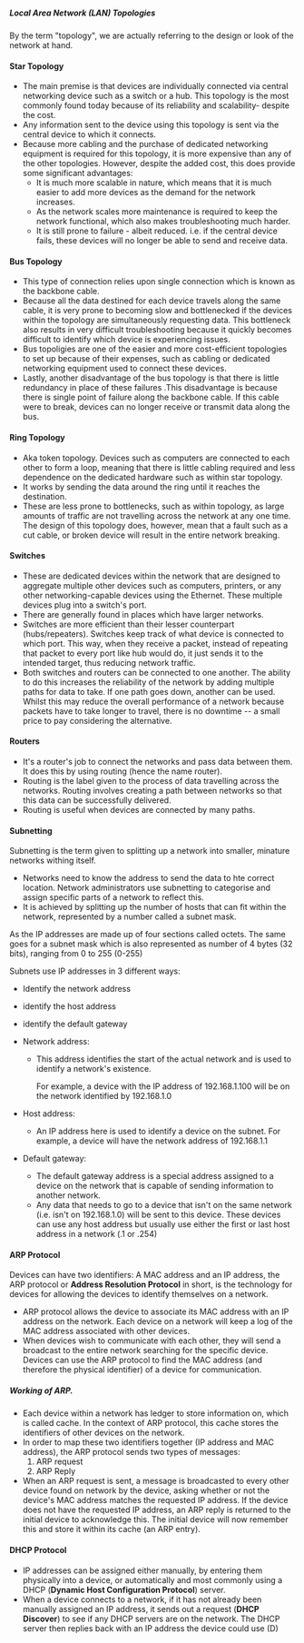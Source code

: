 ##### Local Area Network (LAN) Topologies
By the term "topology", we are actually referring to  the design or look of the network at hand.

#### Star Topology
- The main premise is that devices are individually connected via central networking device such as a switch or a hub. This topology is the most commonly found today because of its reliability and scalability- despite the cost.
- Any information sent to the device using this topology is sent via the central device to which it connects.
- Because more cabling and the purchase of dedicated networking equipment is required for this topology, it is more expensive than any of the other topologies. However, despite the added cost, this does provide some significant advantages:
	- It is much more scalable in nature, which means that it is much easier to add more devices as the demand for the network increases.
	- As the network scales more maintenance is required to keep the network functional, which also makes troubleshooting much harder.
	- It is still prone to failure - albeit reduced. i.e. if the central device fails, these devices will no longer be able to send and receive data.

#### Bus Topology
- This type of connection relies upon single connection which is known as the backbone cable.
- Because all the data destined for each device travels along the same cable, it is very prone to becoming slow and bottlenecked if the devices within the topology are simultaneously requesting data. This bottleneck also results in very difficult troubleshooting because it quickly becomes difficult to identify which device is experiencing issues.
- Bus topoligies are one of the easier and more cost-efficient topologies to set up because of their expenses, such as cabling or dedicated networking equipment used to connect these devices.
- Lastly, another disadvantage of the bus topology is that there is little redundancy in place of these failures .This disadvantage is because there is single point of failure along the backbone cable. If this cable were to break, devices can no longer receive or transmit data along the bus.

#### Ring Topology
- Aka token topology. Devices such as computers are connected to each other to form a loop, meaning that there is little cabling required and less dependence on the dedicated hardware such as within star topology.
- It works by sending the data around the ring until it reaches the destination.
- These are less prone to bottlenecks, such as within topology, as large amounts of traffic are not travelling across the network at any one time. The design of this topology does, however, mean that a fault such as a cut cable, or broken device will result in the entire network breaking.

#### Switches
- These are dedicated devices within the network that are designed to aggregate multiple other devices such as computers, printers, or any other networking-capable devices using the Ethernet. These multiple devices plug into a switch's port.
- There are generally found in places which have larger networks.
- Switches are more efficient than their lesser counterpart (hubs/repeaters). Switches keep track of what device is connected to which port. This way, when they receive a packet, instead of repeating that packet to every port like hub would do, it just sends it to the intended target, thus reducing network traffic.
- Both switches and routers can be connected to one another. The ability to do this increases the reliability of the network by adding multiple paths for data to take. If one path goes down, another can be used. Whilst this may reduce the overall performance of a network because packets have to take longer to travel, there is no downtime -- a small price to pay considering the alternative.

#### Routers
- It's a router's job to connect the networks and pass data between them. It does this by using routing (hence the name router).
- Routing is the label given to the process of data travelling across the networks. Routing involves creating a path between networks so that this data can be successfully delivered.
- Routing is useful when devices are connected by many paths.

#### Subnetting
Subnetting is the term given to splitting up a network into smaller, minature networks withing itself.
- Networks need to know the address to send the data to hte correct location. Network administrators use subnetting to categorise and assign specific parts of a network to reflect this.
- It is achieved by splitting up the number of hosts that can fit within the network, represented by a number called a subnet mask.

As the IP addresses are made up of four sections called octets. The same goes for a subnet mask which is also represented as number of 4 bytes (32 bits), ranging from 0 to 255 (0-255)

Subnets use IP addresses in 3 different ways:
- Identify the network address
- identify the host address
- identify the default gateway

-  Network address:
	- This address identifies the start of the actual network and is used to identify a network's existence. 
	  
	  For example, a device with the IP address of 192.168.1.100 will be on the network identified by 192.168.1.0
- Host address:
	- An IP address here is used to identify a device on the subnet.
	  For example, a device will have the network address of 192.168.1.1
- Default gateway:
	- The default gateway address is a special address assigned to a device on the network that is capable of sending information to another network.
	- Any data that needs to go to a device that isn't on the same network (i.e. isn't on 192.168.1.0) will be sent to this device. These devices can use any host address but usually use either the first or last host address in a network (.1 or .254)

#### ARP Protocol
Devices can have two identifiers: A MAC address and an IP address, the ARP protocol or **Address Resolution Protocol** in short, is the technology for devices for allowing the devices to identify themselves on a network.

- ARP protocol allows the device to associate its MAC address with an IP address on the network. Each device on a network will keep a log of the MAC address associated with other devices.
- When devices wish to communicate with each other, they will send a broadcast to the entire network searching for the specific device. Devices can use the ARP protocol to find the MAC address (and therefore the physical identifier) of a device for communication.

##### Working of ARP.
- Each device within a network has ledger to store information on, which is called cache. In the context of ARP protocol, this cache stores the identifiers of other devices on the network.
- In order to map these two identifiers together (IP address and MAC address), the ARP protocol sends two types of messages: 
	1. ARP request
	2. ARP Reply
- When an ARP request is sent, a message is broadcasted to every other device found on network by the device, asking whether or not the device's MAC address matches the requested IP address. If the device does not have the requested IP address, an ARP reply is returned to the initial device to acknowledge this. The initial device will now remember this and store it within its cache (an ARP entry).


#### DHCP Protocol
- IP addresses can be assigned either manually, by entering them physically into a device, or automatically and most  commonly using a DHCP (**Dynamic Host Configuration Protocol**) server.
- When a device connects to a network, if it has not already been manually assigned an IP address, it sends out a request (**DHCP Discover**) to see if any DHCP servers are on the network. The DHCP server then replies back with an IP address the device could use (D)
